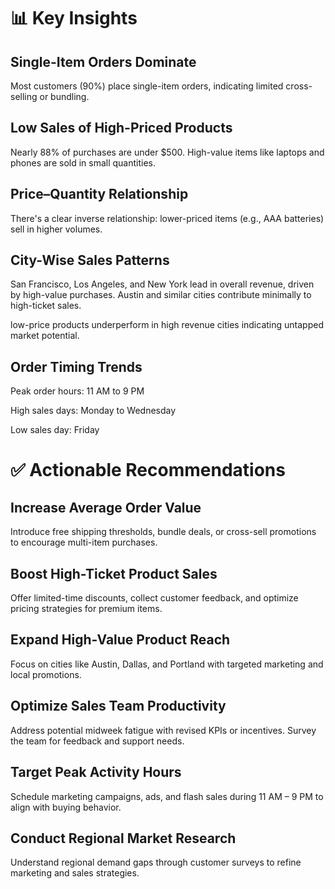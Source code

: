 # 📊 Key Insights

## Single-Item Orders Dominate

Most customers (90%) place single-item orders, indicating limited cross-selling or bundling.

## Low Sales of High-Priced Products

Nearly 88% of purchases are under $500. High-value items like laptops and phones are sold in small quantities.

## Price–Quantity Relationship

There's a clear inverse relationship: lower-priced items (e.g., AAA batteries) sell in higher volumes.

## City-Wise Sales Patterns

San Francisco, Los Angeles, and New York lead in overall revenue, driven by high-value purchases. Austin and similar cities contribute minimally to high-ticket sales.

low-price products underperform in high revenue cities indicating untapped market potential.

## Order Timing Trends

Peak order hours: 11 AM to 9 PM

High sales days: Monday to Wednesday

Low sales day: Friday

# ✅ Actionable Recommendations

## Increase Average Order Value

Introduce free shipping thresholds, bundle deals, or cross-sell promotions to encourage multi-item purchases.

## Boost High-Ticket Product Sales

Offer limited-time discounts, collect customer feedback, and optimize pricing strategies for premium items.

## Expand High-Value Product Reach

Focus on cities like Austin, Dallas, and Portland with targeted marketing and local promotions.


## Optimize Sales Team Productivity

Address potential midweek fatigue with revised KPIs or incentives. Survey the team for feedback and support needs.

## Target Peak Activity Hours

Schedule marketing campaigns, ads, and flash sales during 11 AM – 9 PM to align with buying behavior.

## Conduct Regional Market Research

Understand regional demand gaps through customer surveys to refine marketing and sales strategies.
